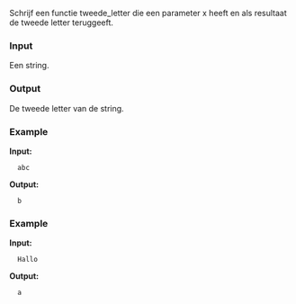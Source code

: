 Schrijf een functie tweede_letter die een parameter x heeft
en als resultaat de tweede letter teruggeeft.

### Input

Een string.

### Output

De tweede letter van de string.

### Example

**Input:**

      abc

**Output:**

      b

### Example

**Input:**

      Hallo

**Output:**

      a

